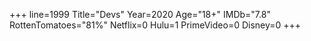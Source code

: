 +++
line=1999
Title="Devs"
Year=2020
Age="18+"
IMDb="7.8"
RottenTomatoes="81%"
Netflix=0
Hulu=1
PrimeVideo=0
Disney=0
+++

